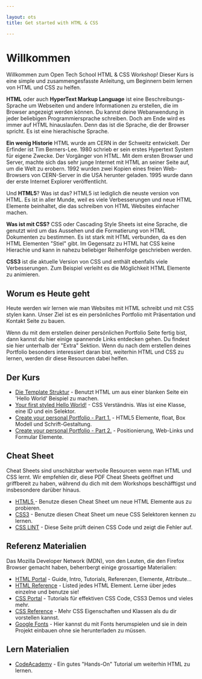 ```yaml
---

layout: ots
title: Get started with HTML & CSS

---
```


# Willkommen

Willkommen zum Open Tech School HTML & CSS Workshop! Dieser Kurs is eine simple
und zusammengesfasste Anleitung, um Beginnern beim lernen von HTML und CSS 
zu helfen.

**HTML** oder auch **HyperText Markup Language** ist eine Beschreibungs-Sprache
um Webseiten und andere Informationen zu erstellen, die im Browser angezeigt 
werden können. Du kannst deine Webanwendung in jeder beliebigen Programmiersprache
schreiben. Doch am Ende wird es immer auf HTML hinauslaufen. Denn das ist die 
Sprache, die der Browser spricht. Es ist eine hierachische Sprache.

**Ein wenig Historie**
HTML wurde am CERN in der Schweitz entwickelt. Der Erfinder ist Tim Berners-Lee.
1980 schrieb er sein erstes Hypertext System für eigene Zwecke. Der Vorgänger von
HTML. Mit dem ersten Browser und Server, machte sich das sehr junge Internet mit
HTML an seiner Seite auf, um die Welt zu erobern. 1992 wurden zwei Kopien eines
freien Web-Browsers von CERN-Server in die USA herunter geladen. 1995 wurde dann
der erste Internet Explorer veröffentlicht.

Und **HTML5**? Was ist das?
HTML5 ist lediglich die neuste version von HTML. Es ist in aller Munde, weil
es viele Verbesserungen und neue HTML Elemente beinhaltet, die das schreiben von
HTML Websites einfacher machen.

**Was ist mit CSS?**
CSS oder Cascading Style Sheets ist eine Sprache, die genutzt wird um das 
Aussehen und die Formatierung von HTML Dokumenten zu bestimmen.
Es ist stark mit HTML verbunden, da es den HTML Elementen "Stiel" gibt.
Im Gegensatz zu HTML hat CSS keine Hierachie und kann in nahezu beliebiger 
Reihenfolge geschrieben werden.

**CSS3** ist die aktuelle Version von CSS und enthält ebenfalls viele 
Verbesserungen. Zum Beispiel verleiht es die Möglichkeit HTML Elemente 
zu animieren.

## Worum es Heute geht

Heute werden wir lernen wie man Websites mit HTML schreibt und mit 
CSS stylen kann. Unser Ziel ist es ein persönliches Portfolio mit
Präsentation und Kontakt Seite zu bauen.

Wenn du mit dem erstellen deiner persönlichen Portfolio Seite fertig bist,
dann kannst du hier einige spannende Links entdecken gehen. Du findest sie
hier unterhalb der "Extra" Sektion. Wenn du nach dem erstellen deines Portfolio
besonders interessiert daran bist, weiterhin HTML und CSS zu lernen, werden
dir diese Resourcen dabei helfen.

## Der Kurs

* [Die Template Struktur](core/structure.html) - 
  Benutzt HTML um aus einer blanken Seite ein 'Hello World' Beispiel zu machen.
* [Your first styled Hello World!](core/style.html) - 
  CSS Verständnis. Was ist eine Klasse, eine ID und ein Selektor.
* [Create your personal Portfolio - Part 1.](core/portfolio.html) - 
  HTML5 Elemente, float, Box Modell und Schrift-Gestaltung.
* [Create your personal Portfolio - Part 2.](core/portfolio-2.html) - 
  Positionierung, Web-Links und Formular Elemente.

## Cheat Sheet

Cheat Sheets sind unschätzbar wertvolle Resourcen wenn man HTML und CSS lernt.
Wir empfehlen dir, diese PDF Cheat Sheets geöffnet und griffbereit zu haben,
während du dich mit dem Workshops beschäfftigst und insbesondere darüber hinaus.

* <a href="http://www.smashingmagazine.com/2009/07/06/html-5-cheat-sheet-pdf/" target= "_blank" > 
  HTML5 </a> - Benutze diesen Cheat Sheet um neue HTML Elemente aus zu probieren.
* <a href="http://coding.smashingmagazine.com/2009/07/13/css-3-cheat-sheet-pdf/" target= "_blank" >
  CSS3</a> - Benutze diesen Cheat Sheet um neue CSS Selektoren kennen zu lernen.
* <a href="http://csslint.net/" target= "_blank" > 
  CSS LINT</a> - Diese Seite prüft deinen CSS Code und zeigt die Fehler auf.


## Referenz Materialien

Das Mozilla Developer Network (MDN), von den Leuten, die den Firefox Browser 
gemacht haben, beherrbergt einige grossartige Materialien:

* <a href="https://developer.mozilla.org/en-US/docs/Web/HTML" target= "_blank" >
  HTML Portal</a> - 
  Guide, Intro, Tutorials, Referenzen, Elemente, Attribute...
* <a href="https://developer.mozilla.org/en-US/docs/Web/HTML/Element" target="_blank">HTML Reference</a> - 
  Listed jedes HTML Element. Lerne über jedes einzelne und benutze sie!
* <a href="https://developer.mozilla.org/en-US/docs/Web/CSS" target="_blank">CSS Portal</a> - 
  Tutorials für effektiven CSS Code, CSS3 Demos und vieles mehr.
* <a href="https://developer.mozilla.org/en-US/docs/Web/CSS/Reference" target="_blank">CSS Reference</a> - 
  Mehr CSS Eigenschaften und Klassen als du dir vorstellen kannst.
* <a href="http://www.google.com/fonts" target= "_blank" >Google Fonts</a> - 
  Hier kannst du mit Fonts herumspielen und sie in dein Projekt einbauen ohne sie herunterladen zu müssen.

## Lern Materialien

* <a href="http://www.codecademy.com/tracks/web" target="_blank">CodeAcademy</a> - 
   Ein gutes "Hands-On" Tutorial um weiterhin HTML zu lernen.
